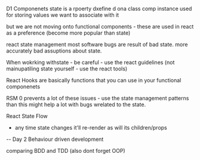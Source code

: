 D1
Componenets state is a rpoerty dxefine d ona  class comp instance used for storing values we want to associate with it

but we are not moving onto functional components - these are used in react as a preference (become more popular than state)

react state management
most software bugs are result of bad state. more accurately bad assuptions about state. 

When wokrking withstate - be careful - use the react guidelines (not mainupatiling state yourself - use the react tools)

React Hooks are basically functions that you can use in your functional componenets

RSM 0 prevents a lot of these issues - use the state management patterns than this might help a lot with bugs wrelated to the state.

React State Flow 
- any time state changes it'll re-render as will its children/props

--
Day 2
Behaviour driven development

comparing BDD and TDD (also dont forget OOP)
